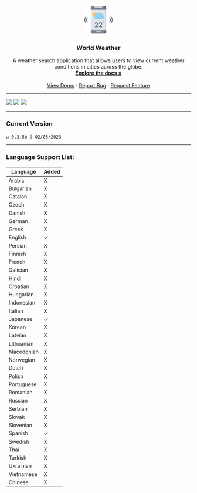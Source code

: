 <br />
<div align="center">
  <a href="https://github.com/fedetomassini/world-weather">
    <img src="public/web-icon512.png" alt="Logo" width="80" height="80">
  </a>

<h3 align="center">World Weather</h3>

  <p align="center">
   A weather search application that allows users to view current weather conditions in cities across the globe.
    <br />
    <a href="https://github.com/macamonper/mercadito"><strong>Explore the docs »</strong></a>
    <br />
    <br />
    <a href="https://worldweather-web.vercel.app">View Demo</a>
    ·
    <a href="https://github.com/fedetomassini/world-weather/issues">Report Bug</a>
    ·
    <a href="https://github.com/fedetomassini/world-weather/pulls">Request Feature</a>
  </p>
</div>

---
![](https://img.shields.io/github/stars/fedetomassini/world-weather) 
![](https://img.shields.io/github/forks/fedetomassini/world-weather) 
![](https://img.shields.io/github/issues/fedetomassini/world-weather)

---

### Current Version
```txt
a-0.3.5b | 02/05/2023
```
---

### Language Support List:
| Language         |   Added  |
|------------------|----------|
| Arabic           |    X     |
| Bulgarian        |    X     |
| Catalan          |    X     |
| Czech            |    X     |
| Danish           |    X     |
| German           |    X     |
| Greek            |    X     |
| English          |    ✓     |
| Persian          |    X     |
| Finnish          |    X     |
| French           |    X     |
| Galician         |    X     |
| Hindi            |    X     |
| Croatian         |    X     |
| Hungarian        |    X     |
| Indonesian       |    X     |
| Italian          |    X     |
| Japanese         |    ✓     |
| Korean           |    X     |
| Latvian          |    X     |
| Lithuanian       |    X     |
| Macedonian       |    X     |
| Norwegian        |    X     |
| Dutch            |    X     |
| Polish           |    X     |
| Portuguese       |    X     |
| Romanian         |    X     |
| Russian          |    X     |
| Serbian          |    X     |
| Slovak           |    X     |
| Slovenian        |    X     |
| Spanish          |    ✓     |
| Swedish          |    X     |
| Thai             |    X     |
| Turkish          |    X     |
| Ukrainian        |    X     |
| Vietnamese       |    X     |
| Chinese          |    X     |
